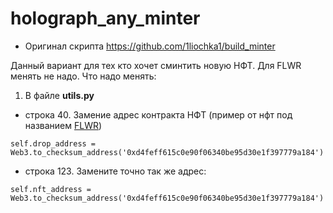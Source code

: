 # holograph_any_minter
- Оригинал скрипта https://github.com/1liochka1/build_minter

Данный вариант для тех кто хочет сминтить новую НФТ.
Для FLWR менять не надо.
Что надо менять:
1) В файле **utils.py**
- строка 40. Замение адрес контракта НФТ (пример от нфт под названием [FLWR](https://arbiscan.io/address/0xd4feff615c0e90f06340be95d30e1f397779a184))
```
self.drop_address = Web3.to_checksum_address('0xd4feff615c0e90f06340be95d30e1f397779a184')
```
- строка 123. Замените точно так же адрес:
```
self.nft_address = Web3.to_checksum_address('0xd4feff615c0e90f06340be95d30e1f397779a184')
```
